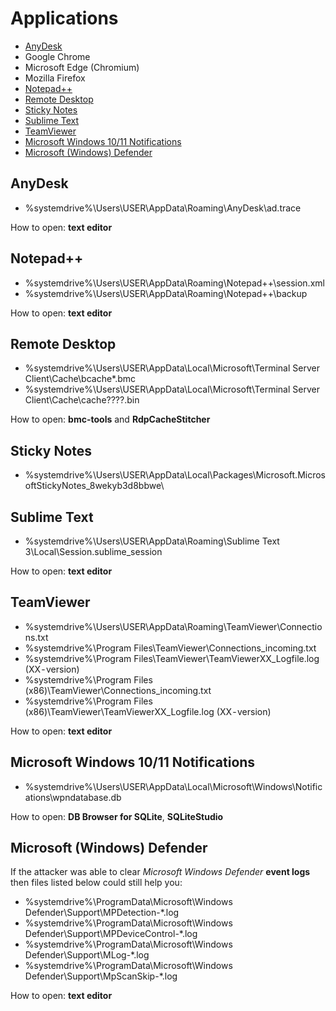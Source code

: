 <h1 id="Applications">Applications</h1>

<ul>
<li><a href="#anydesk">AnyDesk</a></li>
<li>Google Chrome</li>
<li>Microsoft Edge (Chromium)</li>
<li>Mozilla Firefox</li>
<li><a href="#notepad-plus-plus">Notepad++</a></li>
<li><a href="#remote-desktop">Remote Desktop</a></li>
<li><a href="#stickynotes">Sticky Notes</a></li>
<li><a href="#sublime-text">Sublime Text</a></li>
<li><a href="#teamviewer">TeamViewer</a></li>
<li><a href="#microsoft-windows-10-11-notifications">Microsoft Windows 10/11 Notifications</a></li>
<li><a href="#microsoft-windows-defender">Microsoft (Windows) Defender</a></li>
</ul>

<h2 id="anydesk">AnyDesk</h2>

<ul>
<li>%systemdrive%\Users\USER\AppData\Roaming\AnyDesk\ad.trace</li>
</ul>

How to open: <strong>text editor</strong>

<h2 id="notepad-plus-plus">Notepad++</h2>

<ul>
<li>%systemdrive%\Users\USER\AppData\Roaming\Notepad++\session.xml</li>
<li>%systemdrive%\Users\USER\AppData\Roaming\Notepad++\backup</li>
</ul>

How to open: <strong>text editor</strong>

<h2 id="remote-desktop">Remote Desktop</h2>

<ul>
<li>%systemdrive%\Users\USER\AppData\Local\Microsoft\Terminal Server Client\Cache\bcache*.bmc</li>
<li>%systemdrive%\Users\USER\AppData\Local\Microsoft\Terminal Server Client\Cache\cache????.bin</li>
</ul>

How to open: <strong>bmc-tools</strong> and <strong>RdpCacheStitcher</strong>

<h2 id="stickynotes">Sticky Notes</h2>

<ul>
<li>%systemdrive%\Users\USER\AppData\Local\Packages\Microsoft.MicrosoftStickyNotes_8wekyb3d8bbwe\</li>
</ul>

<h2 id="sublime-text">Sublime Text</h2>

<ul>
<li>%systemdrive%\Users\USER\AppData\Roaming\Sublime Text 3\Local\Session.sublime_session</li>
</ul>

How to open: <strong>text editor</strong>

<h2 id="teamviewer">TeamViewer</h2>

<ul>
<li>%systemdrive%\Users\USER\AppData\Roaming\TeamViewer\Connections.txt</li>
<li>%systemdrive%\Program Files\TeamViewer\Connections_incoming.txt</li>
<li>%systemdrive%\Program Files\TeamViewer\TeamViewerXX_Logfile.log (XX - version)</li>
<li>%systemdrive%\Program Files (x86)\TeamViewer\Connections_incoming.txt</li>
<li>%systemdrive%\Program Files (x86)\TeamViewer\TeamViewerXX_Logfile.log (XX - version)</li>
</ul>

How to open: <strong>text editor</strong>

<h2 id="microsoft-windows-10-11-notifications">Microsoft Windows 10/11 Notifications</h2>

<ul>
<li>%systemdrive%\Users\USER\AppData\Local\Microsoft\Windows\Notifications\wpndatabase.db</li>
</ul>

How to open: <strong>DB Browser for SQLite</strong>, <strong>SQLiteStudio</strong>

<h2 id="microsoft-windows-defender">Microsoft (Windows) Defender</h2>

If the attacker was able to clear *Microsoft Windows Defender* <strong>event logs</strong> then files listed below could still help you:

<ul>
<li>%systemdrive%\ProgramData\Microsoft\Windows Defender\Support\MPDetection-*.log</li>
<li>%systemdrive%\ProgramData\Microsoft\Windows Defender\Support\MPDeviceControl-*.log</li>
<li>%systemdrive%\ProgramData\Microsoft\Windows Defender\Support\MLog-*.log</li>
<li>%systemdrive%\ProgramData\Microsoft\Windows Defender\Support\MpScanSkip-*.log</li>
</ul>

How to open: <strong>text editor</strong>

